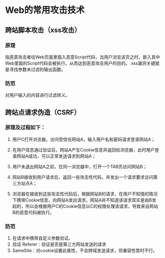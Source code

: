 # Web的常用攻击技术

## 跨站脚本攻击（xss攻击）
### 原理
指恶意攻击者往Web页面里插入恶意Script代码，当用户浏览该页之时，嵌入其中Web里面的Script代码会被执行，从而达到恶意攻击用户的目的。
xss漏洞关键就是寻找参数未过滤的输出函数。
### 防范
对用户输入的内容进行过滤转义。

## 跨站点请求伪造（CSRF）

### 原理及过程如下：
1. 用户C打开浏览器，访问受信任网站A，输入用户名和密码请求登录网站A；

2. 在用户信息通过验证后，网站A产生Cookie信息并返回给浏览器，此时用户登录网站A成功，可以正常发送请求到网站A；

3. 用户未退出网站A之前，在同一浏览器中，打开一个TAB页访问网站B；

4. 网站B接收到用户请求后，返回一些攻击性代码，并发出一个请求要求访问第三方站点A；

5. 浏览器在接收到这些攻击性代码后，根据网站B的请求，在用户不知情的情况下携带Cookie信息，向网站A发出请求。网站A并不知道该请求其实是由B发起的，所以会根据用户C的Cookie信息以C的权限处理该请求，导致来自网站B的恶意代码被执行。

### 防范
1. 在请求中携带自定义参数验证。
2. 验证 Referer：验证是否是第三方网站发送的请求
3. SameSite：对cookie设置此属性，不会跨域发送请求，但兼容性暂时不行。